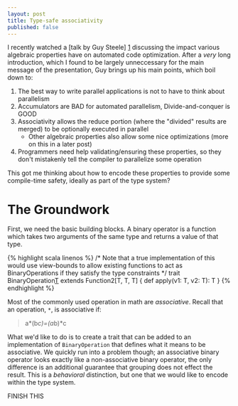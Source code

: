```yaml
---
layout: post
title: Type-safe associativity
published: false
---
```


I recently watched a [talk by Guy Steele] [1] discussing the impact various algebraic properties have on automated code optimization.  After a _very_ long introduction, which I found to be largely unneccessary for the main message of the presentation, Guy brings up his main points, which boil down to:

1. The best way to write parallel applications is not to have to think about parallelism
2. Accumulators are BAD for automated parallelism, Divide-and-conquer is GOOD
3. Associativity allows the reduce portion (where the "divided" results are merged) to be optionally executed in parallel
    * Other algebraic properties also allow some nice optimizations (more on this in a later post)
4. Programmers need help validating/ensuring these properties, so they don't mistakenly tell the compiler to parallelize some operation

This got me thinking about how to encode these properties to provide some compile-time safety, ideally as part of the type system?

# The Groundwork

First, we need the basic building blocks.  A binary operator is a function which takes two arguments of the same type and returns a value of that type.

{% highlight scala linenos %}
/* 
   Note that a true implementation of this would use view-bounds to
   allow existing functions to act as BinaryOperations if they 
   satisfy the type constraints
*/
   trait BinaryOperation[T]() extends Function2[T, T, T] {
    def apply(v1: T, v2: T): T
}
{% endhighlight %}

Most of the commonly used operation in math are _associative_.  Recall that an operation, `*`, is associative if:

> a*(b*c)=(a*b)*c

What we'd like to do is to create a trait that can be added to an implementation of `BinaryOperation` that defines what it means to be associative.  We quickly run into a problem though; an associative binary operator looks exactly like a non-associative binary operator, the only difference is an additional guarantee that grouping does not effect the result.  This is a _behavioral_ distinction, but one that we would like to encode within the type system.

FINISH THIS

[1]: http://www.infoq.com/presentations/Thinking-Parallel-Programming
